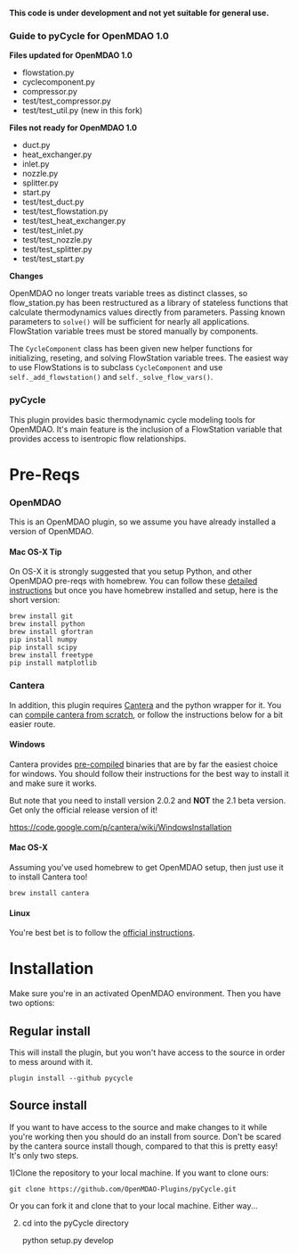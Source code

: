 **This code is under development and not yet suitable for general use.**

### Guide to pyCycle for OpenMDAO 1.0

**Files updated for OpenMDAO 1.0**

- flowstation.py
- cyclecomponent.py
- compressor.py
- test/test_compressor.py
- test/test_util.py (new in this fork)

**Files not ready for OpenMDAO 1.0**

- duct.py
- heat_exchanger.py
- inlet.py
- nozzle.py
- splitter.py
- start.py
- test/test_duct.py
- test/test_flowstation.py
- test/test_heat_exchanger.py
- test/test_inlet.py
- test/test_nozzle.py
- test/test_splitter.py
- test/test_start.py

**Changes**

OpenMDAO no longer treats variable trees as distinct classes, so flow_station.py has been restructured as a library of stateless functions that calculate thermodynamics values directly from parameters. Passing known parameters to `solve()` will be sufficient for nearly all applications. FlowStation variable trees must be stored manually by components.

The `CycleComponent` class has been given new helper functions for initializing, reseting, and solving FlowStation variable trees. The easiest way to use FlowStations is to subclass `CycleComponent` and use `self._add_flowstation()` and `self._solve_flow_vars()`.

### pyCycle

This plugin provides basic thermodynamic cycle modeling tools for OpenMDAO. It's main feature is the inclusion of a FlowStation variable that provides access to isentropic flow relationships.

# Pre-Reqs


### OpenMDAO 
This is an OpenMDAO plugin, so we assume you have already installed a version of OpenMDAO. 

#### Mac OS-X Tip
On OS-X it is strongly suggested that you setup Python, and other OpenMDAO pre-reqs with 
homebrew. You can follow these [detailed instructions](http://www.lowindata.com/2013/installing-scientific-python-on-mac-os-x/)
but once you have homebrew installed and setup, here is the short version: 


    brew install git
    brew install python
    brew install gfortran
    pip install numpy
    pip install scipy
    brew install freetype
    pip install matplotlib


### Cantera
In addition, this plugin requires [Cantera](https://code.google.com/p/cantera/) 
and the python wrapper for it. You can [compile cantera from scratch](http://cantera.github.io/docs/sphinx/html/compiling.html), 
or follow the instructions below for a bit easier route. 



#### Windows
Cantera provides [pre-compiled](https://code.google.com/p/cantera/downloads/list) binaries 
that are by far the easiest choice for windows. You should follow their instructions 
for the best way to install it and make sure it works. 

But note that you need to install version 2.0.2 and **NOT** the 2.1 beta version. Get only the official 
release version of it! 

https://code.google.com/p/cantera/wiki/WindowsInstallation

#### Mac OS-X
Assuming you've used homebrew to get OpenMDAO setup, then just use it to install Cantera too! 


    brew install cantera


#### Linux
You're best bet is to follow the [official instructions](http://cantera.github.io/docs/sphinx/html/compiling.html). 


# Installation
Make sure you're in an activated OpenMDAO environment. Then you have two options: 

## Regular install
This will install the plugin, but you won't have access to the source in order to mess around with it. 

    plugin install --github pycycle


## Source install
If you want to have access to the source and make changes to it while you're working then you should do 
an install from source. Don't be scared by the cantera source install though, compared to that this is pretty 
easy! It's only two steps. 

1)Clone the repository to your local machine. If you want to clone ours: 
    
    git clone https://github.com/OpenMDAO-Plugins/pyCycle.git
    

Or you can fork it and clone that to your local machine. Either way... 

2) cd into the pyCycle directory
    
    python setup.py develop
    

